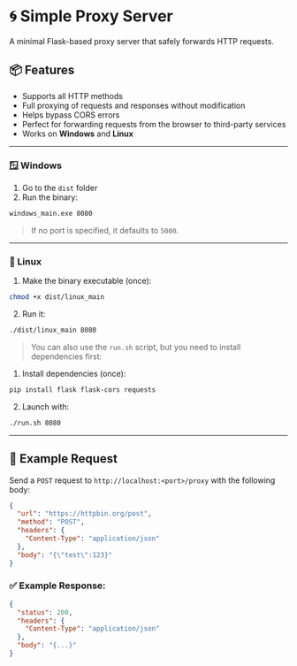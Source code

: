 # 🌀 Simple Proxy Server

A minimal Flask-based proxy server that safely forwards HTTP requests.

## 📦 Features

- Supports all HTTP methods
- Full proxying of requests and responses without modification
- Helps bypass CORS errors
- Perfect for forwarding requests from the browser to third-party services
- Works on **Windows** and **Linux**

---

### 🪟 Windows

1. Go to the `dist` folder
2. Run the binary:

```bash
windows_main.exe 8080
```

> If no port is specified, it defaults to `5000`.

---

### 🐧 Linux

1. Make the binary executable (once):

```bash
chmod +x dist/linux_main
```

2. Run it:

```bash
./dist/linux_main 8080
```

> You can also use the `run.sh` script, but you need to install dependencies first:

1. Install dependencies (once):

```bash
pip install flask flask-cors requests
```

2. Launch with:

```bash
./run.sh 8080
```

---

## 🔁 Example Request

Send a `POST` request to `http://localhost:<port>/proxy` with the following body:

```json
{
  "url": "https://httpbin.org/post",
  "method": "POST",
  "headers": {
    "Content-Type": "application/json"
  },
  "body": "{\"test\":123}"
}
```

### ✅ Example Response:

```json
{
  "status": 200,
  "headers": {
    "Content-Type": "application/json"
  },
  "body": "{...}"
}
